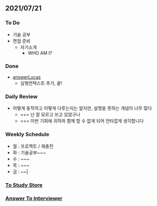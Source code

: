 ## 2021/07/21

### To Do

- 기술 공부
- 면접 준비
  - 자기소개
    - WHO AM I?

### Done

- [answerLucas](../docs/answerLucas.md)
  - 실행컨텍스트 추가, 끝!

### Daily Review

- 어떻게 동작하고 어떻게 다루는지는 알지만, 설명을 못하는 개념이 너무 많다
  - === 넌 잘 모르고 쓰고 있었구나
  - === 이번 기회에 귀하와 함께 할 수 없게 되어 안타깝게 생각합니다

### Weekly Schedule

- 월 : 프로젝트 / 재충전
- 화 : 기술공부~~~
- 수 : ~~~ 
- 목 : ~~~
- 금 : ~~|

### [To Study Store](../docs/toStudyStore.md)

### [Answer To Interviewer](../docs/answerToInterviewer.md)